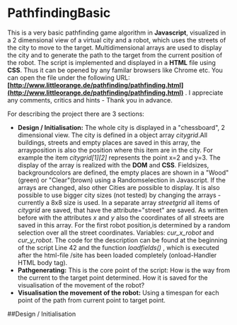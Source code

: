 # PathfindingBasic
This is a very basic pathfinding game algorithm in __Javascript__, visualized in a 2 dimensional view of a virtual city and a robot, which uses the streets of the city to move to the target. Multidimensional arrays are used to display the city and to generate the path to the target from the current position of the robot. The script is implemented and displayed in a __HTML__ file using __CSS__. Thus it can be opened by any familar browsers like Chrome etc. You can open the file under the following URL:__[http://www.littleorange.de/pathfinding/pathfinding.html](http://www.littleorange.de/pathfinding/pathfinding.html)__ . I appreciate any comments, critics and hints - Thank you in advance. 

For describing the project there are 3 sections:
- __Design / Initialisation:__ The whole city is displayed in a "chessboard", 2 dimensional view. The city is defined in a object array _citygrid_.All buildings, streets and empty places are saved in this array, the arrayposition is also the position where this item are in the city. For example the item _citygrid[1][2]_ represents the point x=2 and y=3.  The display of the array is realized with the __DOM__ and __CSS__. Fieldsizes, backgroundcolors are defined, the empty places are  shown in a "Wood"(green) or "Clear"(brown) using a Randomselection in Javascript. If the arrays are changed, also other Cities are possible to display. It is also possible to use bigger city sizes (not tested) by changing the arrays - currently a 8x8 size is used. In a separate array _streetgrid_ all items of _citygrid_ are saved, that have the attribute="street" are saved. As written before with the attributes _x_ and _y_ also the coordinates of all streets are saved in this array. For the first robot position,is determined by a random selection over all the street coordinates. Variables: _cur_x_robot_ and _cur_y_robot_. The code for the description can be found at the beginning of the script Line 42 and the function _loadfields()_ , which is executed after the html-file /site has been loaded completely (onload-Handler HTML body tag).
- __Pathgenerating:__ This is the core point of the script: How is the way from the current to the target point determined. How it is saved for the visualisation of the movement of the robot?
- __Visualisation the movement of the robot:__ Using a timespan for each point of the path from current point to target point.

##Design / Initialisation


